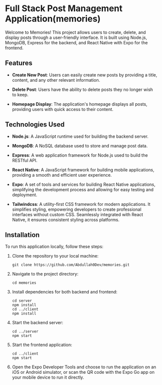 # Full Stack Post Management Application(memories)

Welcome to Memories! This project allows users to create, delete, and display posts through a user-friendly interface. It is built using Node.js, MongoDB, Express for the backend, and React Native with Expo for the frontend.

## Features

- **Create New Post**: Users can easily create new posts by providing a title, content, and any other relevant information.

- **Delete Post**: Users have the ability to delete posts they no longer wish to keep.

- **Homepage Display**: The application's homepage displays all posts, providing users with quick access to their content.

## Technologies Used

- **Node.js**: A JavaScript runtime used for building the backend server.

- **MongoDB**: A NoSQL database used to store and manage post data.

- **Express**: A web application framework for Node.js used to build the RESTful API.

- **React Native**: A JavaScript framework for building mobile applications, providing a smooth and efficient user experience.

- **Expo**: A set of tools and services for building React Native applications, simplifying the development process and allowing for easy testing and deployment.
 - **Tailwindcss**:  A utility-first CSS framework for modern applications. It simplifies styling, empowering developers to create professional interfaces without custom CSS. Seamlessly integrated with React Native, it ensures consistent styling across platforms.

## Installation

To run this application locally, follow these steps:

1. Clone the repository to your local machine:

   ```
   git clone https://github.com/Abdullah0Dev/memories.git
   ```

2. Navigate to the project directory:

   ```
   cd memories
   ```

3. Install dependencies for both backend and frontend:

   ```
   cd server
   npm install
   cd ../client
   npm install
   ```

4. Start the backend server:

   ```
   cd ../server
   npm start
   ```

5. Start the frontend application:

   ```
   cd ../client
   npm start
   ```

6. Open the Expo Developer Tools and choose to run the application on an iOS or Android simulator, or scan the QR code with the Expo Go app on your mobile device to run it directly.
 
